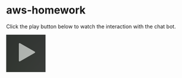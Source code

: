 # aws-homework

Click the play button below to watch the interaction with the chat bot.

<a href="https://drive.google.com/file/d/1rIg2UFH0_g12vT4f65h8J_an0IQf30z0/view" title="Link Title"><img src="RoboAdvisor/images/play.png" alt="Alternate Text" /></a>


